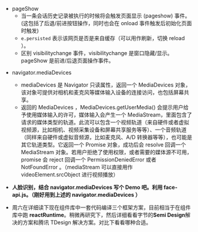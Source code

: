 - pageShow
  - 当一条会话历史记录被执行的时候将会触发页面显示 (pageshow) 事件。(这包括了后退/前进按钮操作，同时也会在 onload 事件触发后初始化页面时触发)
  - `e.persisted` 表示该网页是否是来自缓存（可以用作刷新，切换 reload ）。
  - 区别 visibilitychange 事件，visibilitychange 是窗口隐藏/显示。pageShow 是前进/后退页面操作事件。

* navigator.mediaDevices

  - mediaDevices 是 Navigator 只读属性，返回一个 MediaDevices 对象，该对象可提供对相机和麦克风等媒体输入设备的连接访问，也包括屏幕共享。
  - 返回的 MediaDevices ，MediaDevices.getUserMedia() 会提示用户给予使用媒体输入的许可，媒体输入会产生一个 MediaStream，里面包含了请求的媒体类型的轨道。此流可以包含一个视频轨道（来自硬件或者虚拟视频源，比如相机、视频采集设备和屏幕共享服务等等）、一个音频轨道（同样来自硬件或虚拟音频源，比如麦克风、A/D 转换器等等），也可能是其它轨道类型。它返回一个 Promise 对象，成功后会 resolve 回调一个 MediaStream 对象。若用户拒绝了使用权限，或者需要的媒体源不可用，promise 会 reject 回调一个 PermissionDeniedError 或者 NotFoundError 。（mediaStream 可以直接用作 videoElement.srcObject 进行视频播放）

* **人脸识别，结合 navigator.mediaDevices 写个 Demo 吧。利用 face-api.js。（刚好用到上述的 navigator.mediaDevices ）**

* 周六在详细读下现在组件库中一套代码编译三个框架方案，目前相当于在组件库中跑 **reactRuntime**。稍微再研究下，然后详细看看字节的**Semi Design**解决的方案和腾讯 TDesign 解决方案。对比下看看哪种合适。
